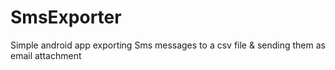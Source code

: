 # SmsExporter

Simple android app exporting Sms messages to a csv file & sending them as email attachment
